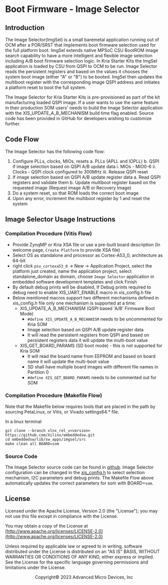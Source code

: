 # Boot Firmware - Image Selector

## Introduction

The Image Selector(ImgSel) is a small baremetal application running out of OCM after a POR/SRST that implements boot firmware selection used for the full platform boot. ImgSel extends native MPSoC CSU BootROM image search capability to have a more intelligent and flexible image selection including A/B boot firmware selection logic. In Kria Starter Kits the ImgSel application is loaded by CSU from QSPI to OCM to be run. Image Selector reads the persistent registers and based on the values it chooses the system boot image (either "A" or "B") to be booted. ImgSel then updates the multiboot register with the corresponding image QSPI address and initiates a platform reset to boot the full system.

The Image Selector for Kria Starter Kits is pre-provisioned as part of the kit manufacturing loaded QSPI image. If a user wants to use the same feature in their production SOM users' needs to build the Image Selector application with the XIS_UPDATE_A_B_MECHANISM build time flag enabled. Source code has been provided in GitHub for developers wishing to customize further.

## Code Flow

The Image Selector has the following code flow:

1. Configure PLLs, clocks, MIOs, resets
  a. PLLs (APLL and IOPLL)
  b. QSPI if image selection based on QSPI A/B update data
    i. MIOs - MIO0-6
    ii. Clocks - QSPI clock configured to 300MHz
    iii. Release QSPI reset
2. If image selection based on QSPI A/B update register data
  a. Read QSPI registers and validate them
  b. Update multiboot register based on the requested image (Request image A/B or Recovery Image)
3. Do a system reset, so that ROM loads the correct boot image
4. Upon any error, increment the multiboot register by 1 and reset the system

## Image Selector Usage Instructions

### Compilation Procedure (Vitis Flow)

* Provide ZynqMP or Kria XSA file or use a pre-built board description (In welcome page, ```Create Platform``` to provide XSA file)
* Select OS as standalone and processor as Cortex-A53_0, architecture as 64-bit
* right click ```psu_cortexa53_0``` -> New -> Application Project, select the platform just created, name the application project, select standalone_domain as domain, choose ```Image Selector``` application in embedded software development templates and click Finish
* By default debug prints will be disabled, If Debug prints required to debug need to enable XIS_UART_ENABLE macro in xis_config.h file
* Below mentioned macros support two different mechanisms defined in xis_config.h file only one mechanism is supported at a time:
  * XIS_UPDATE_A_B_MECHANISM (QSPI based 'A/B' Firmware Boot Mode)
    * ```#define XIS_UPDATE_A_B_MECHANISM``` needs to be uncommented for Kria SOM
    * Image selection based on QSPI A/B update register data
    * It will read the persistent registers from QSPI and based on persistent registers data it will update the multi-boot value
  * XIS_GET_BOARD_PARAMS (SD boot mode) - this is not supported for Kria SOM
    * It will read the board name from EEPROM and based on board name it will update the multi-boot value
    * SD shall have multiple board images with different file names in Partition 0
    * ```#define XIS_GET_BOARD_PARAMS``` needs to be commented out for SOM

### Compilation Procedure (Makefile Flow)

Note that the Makefile below requires tools that are placed in the path by sourcing PetaLinux, or Vitis, or Vivado settings64.* file.

In a linux terminal

``` shell
git clone --branch xlnx_rel_v<version> https://github.com/Xilinx/embeddedsw.git
cd embeddedsw/lib/sw_apps/imgsel/src
make clean all BOARD=som
```

### Source Code

The Image Selector source code can be found in [github](https://github.com/Xilinx/embeddedsw/tree/master/lib/sw_apps/imgsel).
Image Selector configuration can be changed in the [xis_config.h](https://github.com/Xilinx/embeddedsw/blob/master/lib/sw_apps/imgsel/src/xis_config.h) to select selection mechanism, I2C parameters and debug prints.
The Makefile Flow above automatically updates the correct parameters for som with BOARD=```som```.

## License

Licensed under the Apache License, Version 2.0 (the "License"); you may not use this file except in compliance with the License.

You may obtain a copy of the License at
[http://www.apache.org/licenses/LICENSE-2.0](http://www.apache.org/licenses/LICENSE-2.0)

Unless required by applicable law or agreed to in writing, software distributed under the License is distributed on an "AS IS" BASIS, WITHOUT WARRANTIES OR CONDITIONS OF ANY KIND, either express or implied. See the License for the specific language governing permissions and limitations under the License.

<p class="sphinxhide" align="center">Copyright&copy; 2023 Advanced Micro Devices, Inc</p>